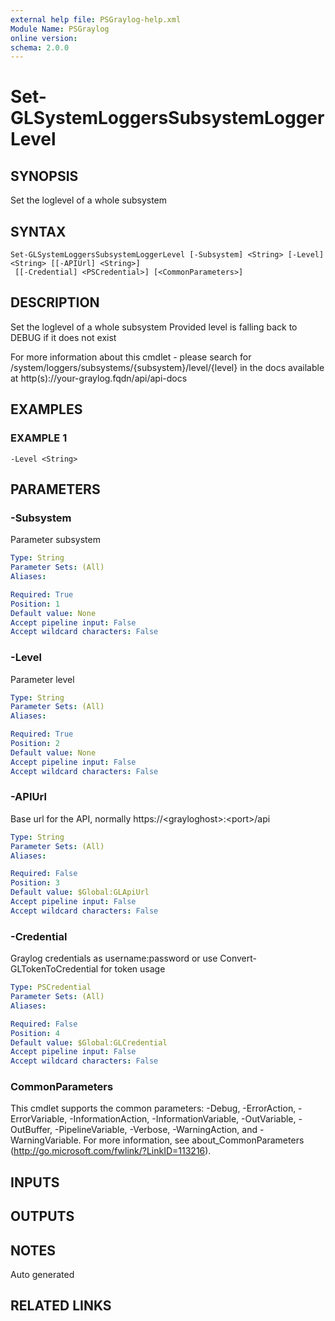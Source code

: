 ```yaml
---
external help file: PSGraylog-help.xml
Module Name: PSGraylog
online version:
schema: 2.0.0
---
```


# Set-GLSystemLoggersSubsystemLoggerLevel

## SYNOPSIS
Set the loglevel of a whole subsystem

## SYNTAX

```
Set-GLSystemLoggersSubsystemLoggerLevel [-Subsystem] <String> [-Level] <String> [[-APIUrl] <String>]
 [[-Credential] <PSCredential>] [<CommonParameters>]
```

## DESCRIPTION
Set the loglevel of a whole subsystem
Provided level is falling back to DEBUG if it does not exist

For more information about this cmdlet - please search for /system/loggers/subsystems/{subsystem}/level/{level} in the docs available at http(s)://your-graylog.fqdn/api/api-docs

## EXAMPLES

### EXAMPLE 1
```
-Level <String>
```

## PARAMETERS

### -Subsystem
Parameter subsystem

```yaml
Type: String
Parameter Sets: (All)
Aliases:

Required: True
Position: 1
Default value: None
Accept pipeline input: False
Accept wildcard characters: False
```

### -Level
Parameter level

```yaml
Type: String
Parameter Sets: (All)
Aliases:

Required: True
Position: 2
Default value: None
Accept pipeline input: False
Accept wildcard characters: False
```

### -APIUrl
Base url for the API, normally https://\<grayloghost\>:\<port\>/api

```yaml
Type: String
Parameter Sets: (All)
Aliases:

Required: False
Position: 3
Default value: $Global:GLApiUrl
Accept pipeline input: False
Accept wildcard characters: False
```

### -Credential
Graylog credentials as username:password or use Convert-GLTokenToCredential for token usage

```yaml
Type: PSCredential
Parameter Sets: (All)
Aliases:

Required: False
Position: 4
Default value: $Global:GLCredential
Accept pipeline input: False
Accept wildcard characters: False
```

### CommonParameters
This cmdlet supports the common parameters: -Debug, -ErrorAction, -ErrorVariable, -InformationAction, -InformationVariable, -OutVariable, -OutBuffer, -PipelineVariable, -Verbose, -WarningAction, and -WarningVariable. For more information, see about_CommonParameters (http://go.microsoft.com/fwlink/?LinkID=113216).

## INPUTS

## OUTPUTS

## NOTES
Auto generated

## RELATED LINKS
